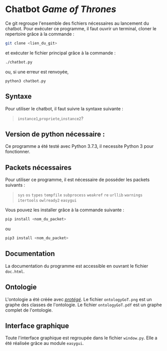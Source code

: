 # Chatbot *Game of Thrones*

Ce git regroupe l'ensemble des fichiers nécessaires au lancement du chatbot.
Pour exécuter ce programme, il faut ouvrir un terminal, cloner le repertoire grâce à la commande :
```sh
git clone <lien_du_git>
```

et exécuter le fichier principal grâce à la commande :
```sh
./chatbot.py
```
ou, si une erreur est renvoyée,
```
python3 chatbot.py
```

## Syntaxe

Pour utiliser le chatbot, il faut suivre la syntaxe suivante :
>`instance1`,`propriete`,`instance2`?

## Version de python nécessaire :

Ce programme a été testé avec Python 3.7.3, il necessite Python 3 pour fonctionner.

## Packets nécessaires

Pour utiliser ce programme, il est nécessaire de posséder les packets suivants :
> `sys` `os` `types` `tempfile` `subprocess` `weakref` `re` `urllib` `warnings` `itertools` `owlready2` `easygui`

Vous pouvez les installer grâce à la commande suivante :
```sh
pip install <nom_du_packet>
```
ou
```sh
pip3 install <nom_du_packet>
```

## Documentation

La documentation du programme est accessible en ouvrant le fichier `doc.html`.

## Ontologie

L'ontologie a été créée avec [*protégé*](https://protege.stanford.edu/). Le fichier `ontologyGoT.png` est un graphe des classes de l'ontologie. Le fichier `ontologyGoT.pdf` est un graphe complet de l'ontologie.

## Interface graphique

Toute l'interface graphique est regroupée dans le fichier `window.py`. Elle a
été réalisée grâce au module `easygui`.
